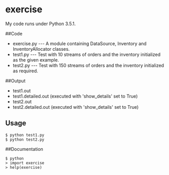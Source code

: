 # exercise

My code runs under Python 3.5.1.

##Code

* exercise.py --- A module containing DataSource, Inventory and InventoryAllocator classes.
* test1.py --- Test with 10 streams of orders and the inventory initialized as the given example.
* test2.py --- Test with 150 streams of orders and the inventory initialized as required.

##Output

* test1.out
* test1.detailed.out (executed with 'show_details' set to True)
* test2.out
* test2.detailed.out (executed with 'show_details' set to True)

## Usage

    $ python test1.py
    $ python test2.py

##Documentation

    $ python
    > import exercise
    > help(exercise)
